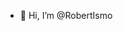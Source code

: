 - 👋 Hi, I’m @RobertIsmo

<!---
RobertIsmo/RobertIsmo is a ✨ special ✨ repository because its `README.md` (this file) appears on your GitHub profile.
You can click the Preview link to take a look at your changes.
--->
